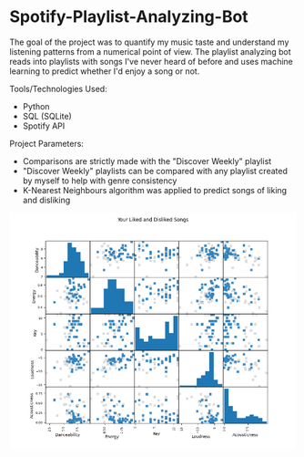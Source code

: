 # Spotify-Playlist-Analyzing-Bot

The goal of the project was to quantify my music taste and understand my listening patterns from a numerical point of view. The playlist analyzing bot reads into playlists with songs I've never heard of before and uses machine learning to predict whether I'd enjoy a song or not.

Tools/Technologies Used:
- Python
- SQL (SQLite)
- Spotify API

Project Parameters:
- Comparisons are strictly made with the "Discover Weekly" playlist
- "Discover Weekly" playlists can be compared with any playlist created by myself to help with genre consistency
- K-Nearest Neighbours algorithm was applied to predict songs of liking and disliking

![alt text](https://github.com/jobcabanto/Spotify-Recommendation-Bot/blob/main/Figure_1.png?raw=true)
